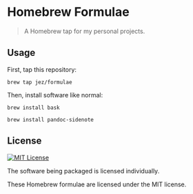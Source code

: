 # Homebrew Formulae

> A Homebrew tap for my personal projects.

## Usage

First, tap this repository:

```
brew tap jez/formulae
```

Then, install software like normal:

```
brew install bask

brew install pandoc-sidenote
```

## License

[![MIT License](https://img.shields.io/badge/license-MIT-blue.svg)](https://jez.io/MIT-LICENSE.txt)

The software being packaged is licensed individually.

These Homebrew formulae are licensed under the MIT license.

